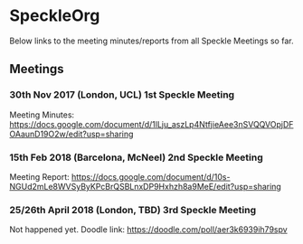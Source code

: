 # SpeckleOrg

Below links to the meeting minutes/reports from all Speckle Meetings so far.

## Meetings

### 30th Nov 2017 (London, UCL) 1st Speckle Meeting
Meeting Minutes: https://docs.google.com/document/d/1lLju_aszLp4NtfjieAee3nSVQQVOpjDFOAaunD19O2w/edit?usp=sharing

### 15th Feb 2018 (Barcelona, McNeel) 2nd Speckle Meeting
Meeting Report: https://docs.google.com/document/d/10s-NGUd2mLe8WVSyByKPcBrQSBLnxDP9Hxhzh8a9MeE/edit?usp=sharing

### 25/26th April 2018 (London, TBD) 3rd Speckle Meeting
Not happened yet. Doodle link: https://doodle.com/poll/aer3k6939ih79spv
